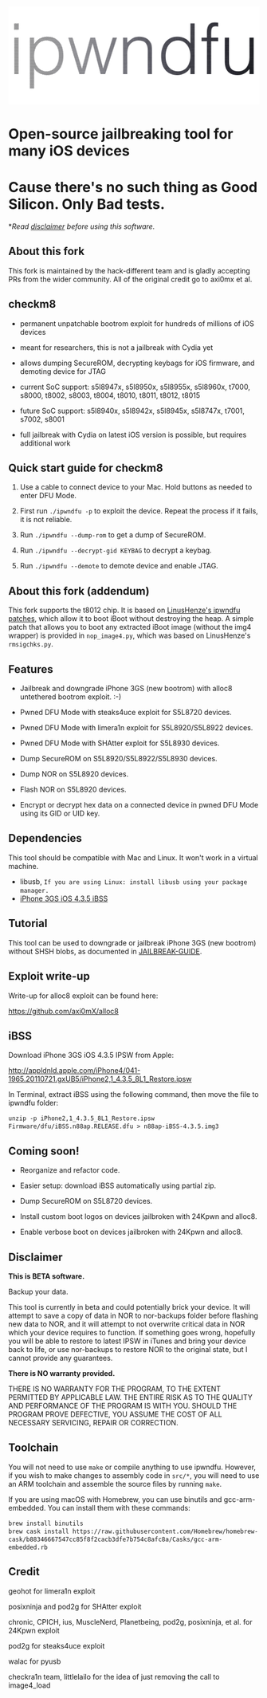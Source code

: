 ![](.github/ipwndfu.png)

# Open-source jailbreaking tool for many iOS devices

# Cause there's no such thing as Good Silicon. Only Bad tests.

**Read [disclaimer](#disclaimer) before using this software.*

## About this fork

This fork is maintained by the hack-different team and is gladly accepting PRs from the wider community. All of the
original credit go to axi0mx et al.

## checkm8

* permanent unpatchable bootrom exploit for hundreds of millions of iOS devices

* meant for researchers, this is not a jailbreak with Cydia yet

* allows dumping SecureROM, decrypting keybags for iOS firmware, and demoting device for JTAG

* current SoC support: s5l8947x, s5l8950x, s5l8955x, s5l8960x, t7000, s8000, t8002, s8003, t8004, t8010, t8011, t8012,
  t8015

* future SoC support: s5l8940x, s5l8942x, s5l8945x, s5l8747x, t7001, s7002, s8001

* full jailbreak with Cydia on latest iOS version is possible, but requires additional work

## Quick start guide for checkm8

1. Use a cable to connect device to your Mac. Hold buttons as needed to enter DFU Mode.

2. First run ```./ipwndfu -p``` to exploit the device. Repeat the process if it fails, it is not reliable.

3. Run ```./ipwndfu --dump-rom``` to get a dump of SecureROM.

4. Run ```./ipwndfu --decrypt-gid KEYBAG``` to decrypt a keybag.

5. Run ```./ipwndfu --demote``` to demote device and enable JTAG.

## About this fork (addendum)

This fork supports the t8012 chip. It is based on
[LinusHenze's ipwndfu patches](https://github.com/LinusHenze/ipwndfu_public), which allow it to boot iBoot without
destroying the heap. A simple patch that allows you to boot any extracted iBoot image (without the img4 wrapper) is
provided in `nop_image4.py`, which was based on LinusHenze's `rmsigchks.py`.

## Features

* Jailbreak and downgrade iPhone 3GS (new bootrom) with alloc8 untethered bootrom exploit. :-)

* Pwned DFU Mode with steaks4uce exploit for S5L8720 devices.

* Pwned DFU Mode with limera1n exploit for S5L8920/S5L8922 devices.

* Pwned DFU Mode with SHAtter exploit for S5L8930 devices.

* Dump SecureROM on S5L8920/S5L8922/S5L8930 devices.

* Dump NOR on S5L8920 devices.

* Flash NOR on S5L8920 devices.

* Encrypt or decrypt hex data on a connected device in pwned DFU Mode using its GID or UID key.

## Dependencies

This tool should be compatible with Mac and Linux. It won't work in a virtual machine.

* libusb, `If you are using Linux: install libusb using your package manager.`
* [iPhone 3GS iOS 4.3.5 iBSS](#ibss)

## Tutorial

This tool can be used to downgrade or jailbreak iPhone 3GS (new bootrom) without SHSH blobs, as documented
in [JAILBREAK-GUIDE](https://github.com/axi0mX/ipwndfu/blob/master/JAILBREAK-GUIDE.md).

## Exploit write-up

Write-up for alloc8 exploit can be found here:

https://github.com/axi0mX/alloc8

## iBSS

Download iPhone 3GS iOS 4.3.5 IPSW from Apple:

http://appldnld.apple.com/iPhone4/041-1965.20110721.gxUB5/iPhone2,1_4.3.5_8L1_Restore.ipsw

In Terminal, extract iBSS using the following command, then move the file to ipwndfu folder:

```
unzip -p iPhone2,1_4.3.5_8L1_Restore.ipsw Firmware/dfu/iBSS.n88ap.RELEASE.dfu > n88ap-iBSS-4.3.5.img3
```

## Coming soon!

* Reorganize and refactor code.

* Easier setup: download iBSS automatically using partial zip.

* Dump SecureROM on S5L8720 devices.

* Install custom boot logos on devices jailbroken with 24Kpwn and alloc8.

* Enable verbose boot on devices jailbroken with 24Kpwn and alloc8.

## Disclaimer

**This is BETA software.**

Backup your data.

This tool is currently in beta and could potentially brick your device. It will attempt to save a copy of data in NOR to
nor-backups folder before flashing new data to NOR, and it will attempt to not overwrite critical data in NOR which your
device requires to function. If something goes wrong, hopefully you will be able to restore to latest IPSW in iTunes and
bring your device back to life, or use nor-backups to restore NOR to the original state, but I cannot provide any
guarantees.

**There is NO warranty provided.**

THERE IS NO WARRANTY FOR THE PROGRAM, TO THE EXTENT PERMITTED BY APPLICABLE LAW. THE ENTIRE RISK AS TO THE QUALITY AND
PERFORMANCE OF THE PROGRAM IS WITH YOU. SHOULD THE PROGRAM PROVE DEFECTIVE, YOU ASSUME THE COST OF ALL NECESSARY
SERVICING, REPAIR OR CORRECTION.

## Toolchain

You will not need to use `make` or compile anything to use ipwndfu. However, if you wish to make changes to assembly
code in `src/*`, you will need to use an ARM toolchain and assemble the source files by running `make`.

If you are using macOS with Homebrew, you can use binutils and gcc-arm-embedded. You can install them with these
commands:

```
brew install binutils
brew cask install https://raw.githubusercontent.com/Homebrew/homebrew-cask/b88346667547cc85f8f2cacb3dfe7b754c8afc8a/Casks/gcc-arm-embedded.rb
```

## Credit

geohot for limera1n exploit

posixninja and pod2g for SHAtter exploit

chronic, CPICH, ius, MuscleNerd, Planetbeing, pod2g, posixninja, et al. for 24Kpwn exploit

pod2g for steaks4uce exploit

walac for pyusb

checkra1n team, littlelailo for the idea of just removing the call to image4_load
